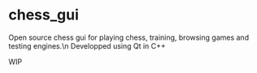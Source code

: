 # chess_gui
Open source chess gui for playing chess, training, browsing games and testing engines.\n
Developped using Qt in C++

WIP
